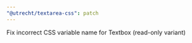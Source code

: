 ```yaml
---
"@utrecht/textarea-css": patch
---
```


Fix incorrect CSS variable name for Textbox (read-only variant)
